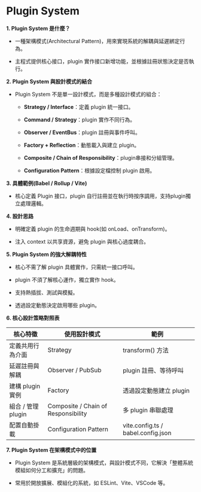 # Plugin System

**1. Plugin System 是什麼？**

- 一種架構模式(Architectural Pattern)，用來實現系統的解耦與延遲綁定行為。

- 主程式提供核心接口，plugin 實作接口新增功能，並根據註冊狀態決定是否執行。

**2. Plugin System 與設計模式的結合**

- Plugin System 不是單一設計模式，而是多種設計模式的組合：

  - **Strategy / Interface**：定義 plugin 統一接口。

  - **Command / Strategy**：plugin 實作不同行為。

  - **Observer / EventBus**：plugin 註冊與事件呼叫。

  - **Factory + Reflection**：動態載入與建立 plugin。

  - **Composite / Chain of Responsibility**：plugin串接和分組管理。

  - **Configuration Pattern**：根據設定檔控制 plugin 啟用。

**3. 具體範例(Babel / Rollup / Vite)**

- 核心定義 Plugin 接口，plugin 自行註冊並在執行時按序調用，支持plugin獨立處理邏輯。

**4. 設計思路**

- 明確定義 plugin 的生命週期與 hook(如 onLoad、onTransform)。

- 注入 context 以共享資源，避免 plugin 與核心過度耦合。

**5. Plugin System 的強大解耦特性**

- 核心不需了解 plugin 具體實作，只需統一接口呼叫。

- plugin 不須了解核心運作，獨立實作 hook。

- 支持熱插拔、測試與模擬。

- 透過設定動態決定啟用哪些 plugin。

**6. 核心設計策略對照表**

| 核心特徵           | 使用設計模式                        | 範例                               |
| ------------------ | ----------------------------------- | ---------------------------------- |
| 定義共用行為介面   | Strategy                            | transform() 方法                   |
| 延遲註冊與解耦     | Observer / PubSub                   | plugin 註冊、等待呼叫              |
| 建構 plugin 實例   | Factory                             | 透過設定動態建立 plugin            |
| 組合 / 管理 plugin | Composite / Chain of Responsibility | 多 plugin 串聯處理                 |
| 配置自動掛載       | Configuration Pattern               | vite.config.ts / babel.config.json |

**7. Plugin System 在架構模式中的位置**

- Plugin System 是系統層級的架構模式，與設計模式不同，它解決「整體系統模組如何分工和擴充」的問題。

- 常用於開放擴展、模組化的系統，如 ESLint、Vite、VSCode 等。
